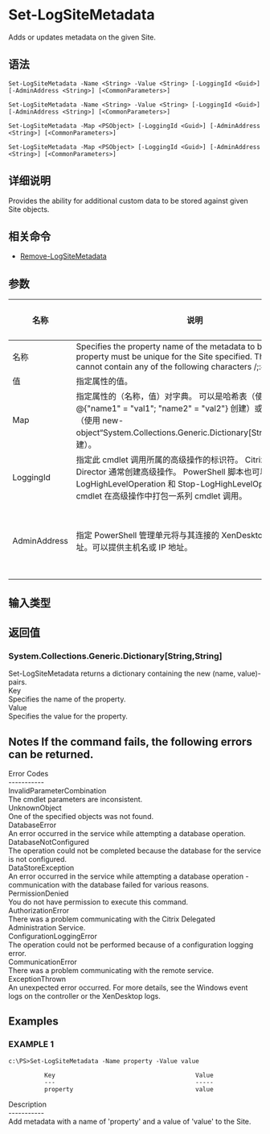 # Set-LogSiteMetadata

Adds or updates metadata on the given Site.

## 语法

    Set-LogSiteMetadata -Name <String> -Value <String> [-LoggingId <Guid>] [-AdminAddress <String>] [<CommonParameters>]
    
    Set-LogSiteMetadata -Name <String> -Value <String> [-LoggingId <Guid>] [-AdminAddress <String>] [<CommonParameters>]
    
    Set-LogSiteMetadata -Map <PSObject> [-LoggingId <Guid>] [-AdminAddress <String>] [<CommonParameters>]
    
    Set-LogSiteMetadata -Map <PSObject> [-LoggingId <Guid>] [-AdminAddress <String>] [<CommonParameters>]
    

## 详细说明

Provides the ability for additional custom data to be stored against given Site objects.

## 相关命令

- [Remove-LogSiteMetadata](Remove-LogSiteMetadata.html)

## 参数

| 名称           | 说明                                                                                                                                                                                    | 是否必需？  | 管道输入           | 默认值                                   |
| ------------ | ------------------------------------------------------------------------------------------------------------------------------------------------------------------------------------- | ------ | -------------- | ------------------------------------- |
| 名称           | Specifies the property name of the metadata to be added. The property must be unique for the Site specified. The property cannot contain any of the following characters \/;:#.*?=<> | []()"' | true           | false |                               |
| 值            | 指定属性的值。                                                                                                                                                                               | true   | false          |                                       |
| Map          | 指定属性的（名称，值）对字典。 可以是哈希表（使用 @{"name1" = "val1"; "name2" = "val2"} 创建）或字符串字典（使用 new-object“System.Collections.Generic.Dictionary[String,String]”创建）。                                     | true   | true (ByValue) |                                       |
| LoggingId    | 指定此 cmdlet 调用所属的高级操作的标识符。 Citrix Studio 和 Director 通常创建高级操作。 PowerShell 脚本也可以借助 Start-LogHighLevelOperation 和 Stop-LogHighLevelOperation cmdlet 在高级操作中打包一系列 cmdlet 调用。                | false  | false          |                                       |
| AdminAddress | 指定 PowerShell 管理单元将与其连接的 XenDesktop 控制器的地址。可以提供主机名或 IP 地址。                                                                                                                            | false  | false          | Localhost。一旦有 cmdlet 提供了某个值，此值将变为默认值。 |

## 输入类型

### 

## 返回值

### System.Collections.Generic.Dictionary[String,String]  
Set-LogSiteMetadata returns a dictionary containing the new (name, value)-pairs.  
Key <string>  
Specifies the name of the property.  
Value <string>  
Specifies the value for the property.

## Notes If the command fails, the following errors can be returned.  
Error Codes  
\---\---\-----  
InvalidParameterCombination  
The cmdlet parameters are inconsistent.  
UnknownObject  
One of the specified objects was not found.  
DatabaseError  
An error occurred in the service while attempting a database operation.  
DatabaseNotConfigured  
The operation could not be completed because the database for the service is not configured.  
DataStoreException  
An error occurred in the service while attempting a database operation - communication with the database failed for various reasons.  
PermissionDenied  
You do not have permission to execute this command.  
AuthorizationError  
There was a problem communicating with the Citrix Delegated Administration Service.  
ConfigurationLoggingError  
The operation could not be performed because of a configuration logging error.  
CommunicationError  
There was a problem communicating with the remote service.  
ExceptionThrown  
An unexpected error occurred. For more details, see the Windows event logs on the controller or the XenDesktop logs.

## Examples

### EXAMPLE 1

    c:\PS>Set-LogSiteMetadata -Name property -Value value
    
              Key                                       Value
              ---                                       -----
              property                                  value
    

Description  
\---\---\-----  
Add metadata with a name of 'property' and a value of 'value' to the Site.